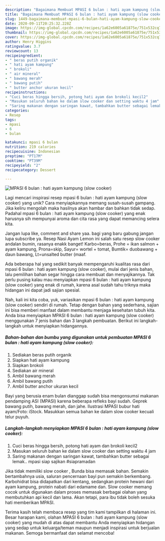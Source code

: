 ```yaml
---
description: "Bagaimana Membuat MPASI 6 bulan : hati ayam kampung (slow cooker) Anti Gagal"
title: "Bagaimana Membuat MPASI 6 bulan : hati ayam kampung (slow cooker) Anti Gagal"
slug: 1449-bagaimana-membuat-mpasi-6-bulan-hati-ayam-kampung-slow-cooker-anti-gagal
date: 2020-09-11T20:25:32.228Z
image: https://img-global.cpcdn.com/recipes/1a62e6005a61875e/751x532cq70/mpasi-6-bulan-hati-ayam-kampung-slow-cooker-foto-resep-utama.jpg
thumbnail: https://img-global.cpcdn.com/recipes/1a62e6005a61875e/751x532cq70/mpasi-6-bulan-hati-ayam-kampung-slow-cooker-foto-resep-utama.jpg
cover: https://img-global.cpcdn.com/recipes/1a62e6005a61875e/751x532cq70/mpasi-6-bulan-hati-ayam-kampung-slow-cooker-foto-resep-utama.jpg
author: Henry Higgins
ratingvalue: 3.7
reviewcount: 13
recipeingredient:
- " beras putih organik"
- " hati ayam kampung"
- " brokoli"
- " air mineral"
- " bawang merah"
- " bawang putih"
- " butter anchor ukuran kecil"
recipeinstructions:
- "Cuci beras hingga bersih, potong hati ayam dan brokoli kecil2"
- "Masukan seluruh bahan ke dalam slow cooker dan setting waktu 4 jam"
- "Saring makanan dengan saringan kawat, tambahkan butter sebagai lemak.. mpasi siap sajikan #siapramadan"
categories:
- Resep
tags:
- mpasi
- 6
- bulan

katakunci: mpasi 6 bulan 
nutrition: 219 calories
recipecuisine: Indonesian
preptime: "PT17M"
cooktime: "PT39M"
recipeyield: "2"
recipecategory: Dessert

---
```



![MPASI 6 bulan : hati ayam kampung (slow cooker)](https://img-global.cpcdn.com/recipes/1a62e6005a61875e/751x532cq70/mpasi-6-bulan-hati-ayam-kampung-slow-cooker-foto-resep-utama.jpg)

Lagi mencari inspirasi resep mpasi 6 bulan : hati ayam kampung (slow cooker) yang unik? Cara menyiapkannya memang susah-susah gampang. Jika keliru mengolah maka hasilnya akan hambar dan bahkan tidak sedap. Padahal mpasi 6 bulan : hati ayam kampung (slow cooker) yang enak harusnya sih mempunyai aroma dan cita rasa yang dapat memancing selera kita.

Jangan lupa like, comment and share yaa. bagi yang baru gabung jangan lupa subscribe ya. Resep Nasi Ayam Lemon ini salah satu resep slow cooker andalan bumin, rasanya enakk banget! Karbo=beras, Prohe = ikan salmon + ayam kampung, Prona=skip, Sayur= wortel + tomat, Bumtik= duobawang + daun bawang, Lt=unsalted butter (maaf.

Ada beberapa hal yang sedikit banyak mempengaruhi kualitas rasa dari mpasi 6 bulan : hati ayam kampung (slow cooker), mulai dari jenis bahan, lalu pemilihan bahan segar hingga cara membuat dan menyajikannya. Tak perlu pusing kalau mau menyiapkan mpasi 6 bulan : hati ayam kampung (slow cooker) yang enak di rumah, karena asal sudah tahu triknya maka hidangan ini dapat jadi sajian spesial.


Nah, kali ini kita coba, yuk, variasikan mpasi 6 bulan : hati ayam kampung (slow cooker) sendiri di rumah. Tetap dengan bahan yang sederhana, sajian ini bisa memberi manfaat dalam membantu menjaga kesehatan tubuh kita. Anda bisa menyiapkan MPASI 6 bulan : hati ayam kampung (slow cooker) menggunakan 7 jenis bahan dan 3 langkah pembuatan. Berikut ini langkah-langkah untuk menyiapkan hidangannya.

<!--inarticleads1-->

##### Bahan-bahan dan bumbu yang digunakan untuk pembuatan MPASI 6 bulan : hati ayam kampung (slow cooker):

1. Sediakan  beras putih organik
1. Siapkan  hati ayam kampung
1. Siapkan  brokoli
1. Sediakan  air mineral
1. Ambil  bawang merah
1. Ambil  bawang putih
1. Ambil  butter anchor ukuran kecil


Bayi yang berusia enam bulan dianggap sudah bisa mengonsumsi makanan pendamping ASI (MPASI) karena beberapa refleks bayi sudah. Geprek bawang putih, bawang merah, dan jahe. Ilustrasi MPASI bubur hati ayam/Foto: iStock. Masukkan semua bahan ke dalam slow cooker kecuali telur puyuh. 

<!--inarticleads2-->

##### Langkah-langkah menyiapkan MPASI 6 bulan : hati ayam kampung (slow cooker):

1. Cuci beras hingga bersih, potong hati ayam dan brokoli kecil2
1. Masukan seluruh bahan ke dalam slow cooker dan setting waktu 4 jam
1. Saring makanan dengan saringan kawat, tambahkan butter sebagai lemak.. mpasi siap sajikan #siapramadan


Jika tidak memiliki slow cooker , Bunda bisa memasak bahan. Semakin bertambahnya usia, saluran pencernaan bayi pun semakin berkembang. Karbohidrat bisa didapatkan dari kentang, sedangkan protein hewani dari ayam kampung, protein nabati dari edamame dan. Slow cooker memang cocok untuk digunakan dalam proses memasak berbagai olahan yang membutuhkan api kecil dan lama. Akan tetapi, para ibu tidak boleh sesuka hati memberikan MPASI. 

Terima kasih telah membaca resep yang tim kami tampilkan di halaman ini. Besar harapan kami, olahan MPASI 6 bulan : hati ayam kampung (slow cooker) yang mudah di atas dapat membantu Anda menyiapkan hidangan yang sedap untuk keluarga/teman maupun menjadi inspirasi untuk berjualan makanan. Semoga bermanfaat dan selamat mencoba!
